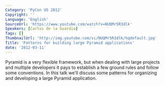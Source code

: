 ```yaml
---
Category: 'PyCon US 2012'
Copyright: ''
Language: 'English'
SourceUrl: 'https://www.youtube.com/watch?v=NUQMr5R3dlk'
Speakers: [Carlos de la Guardia]
Tags: []
ThumbnailUrl: 'http://img.youtube.com/vi/NUQMr5R3dlk/hqdefault.jpg'
Title: 'Patterns for building large Pyramid applications'
date: '2012-03-11'
---
```

Pyramid is a very flexible framework, but when dealing with large projects and
multiple developers it pays to establish a few ground rules and follow some
conventions. In this talk we'll discuss some patterns for organizing and
developing a large Pyramid application.
